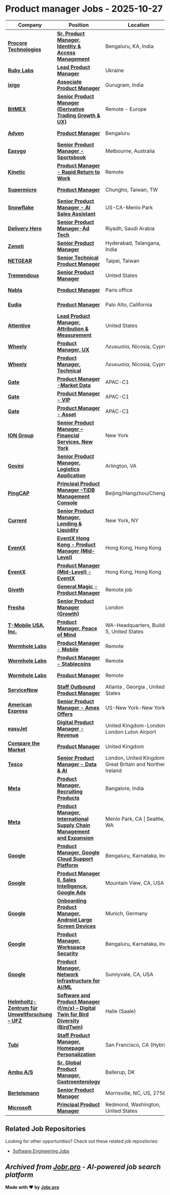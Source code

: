 # Product manager Jobs - 2025-10-27

| Company | Position | Location | Type | Date |
| ------- | -------- | -------- | ---- | ------ |
| **[Procore Technologies](https://www.procore.com)** | **[Sr. Product Manager, Identity & Access Management](https://jobr.pro/job/31049743/sr-product-manager-identity-access-management?utm_source=github&utm_medium=repo&utm_campaign=github-product-management-jobs)** | Bengaluru, KA, India | On Site | Oct 27 |
| **[Ruby Labs](https://rubylabs.com/)** | **[Lead Product Manager](https://jobr.pro/job/31046661/lead-product-manager?utm_source=github&utm_medium=repo&utm_campaign=github-product-management-jobs)** | Ukraine | Remote | Oct 27 |
| **[ixigo](https://www.ixigo.com)** | **[Associate Product Manager](https://jobr.pro/job/31049966/associate-product-manager?utm_source=github&utm_medium=repo&utm_campaign=github-product-management-jobs)** | Gurugram, India | On Site | Oct 27 |
| **[BitMEX](https://www.bitmex.com/)** | **[Senior Product Manager (Derivative Trading Growth & UX)](https://jobr.pro/job/31046165/senior-product-manager-derivative-trading-growth-ux?utm_source=github&utm_medium=repo&utm_campaign=github-product-management-jobs)** | Remote - Europe | Remote | Oct 27 |
| **[Adyen](https://www.adyen.com/)** | **[Product Manager](https://jobr.pro/job/31049677/product-manager?utm_source=github&utm_medium=repo&utm_campaign=github-product-management-jobs)** | Bengaluru | On Site | Oct 27 |
| **[Easygo](https://easygo.io/)** | **[Senior Product Manager - Sportsbook](https://jobr.pro/job/31046264/senior-product-manager-sportsbook?utm_source=github&utm_medium=repo&utm_campaign=github-product-management-jobs)** | Melbourne, Australia | On Site | Oct 27 |
| **[Kinetic](https://kinetic.com/)** | **[Product Manager - Rapid Return to Work](https://jobr.pro/job/31043781/product-manager-rapid-return-to-work?utm_source=github&utm_medium=repo&utm_campaign=github-product-management-jobs)** | Remote | Remote | Oct 27 |
| **[Supermicro](https://www.supermicro.com)** | **[Product Manager](https://jobr.pro/job/31048276/product-manager?utm_source=github&utm_medium=repo&utm_campaign=github-product-management-jobs)** | Chungho, Taiwan, TW | On Site | Oct 27 |
| **[Snowflake](https://www.snowflake.com/)** | **[Senior Product Manager - AI Sales Assistant](https://jobr.pro/job/31047967/senior-product-manager-ai-sales-assistant?utm_source=github&utm_medium=repo&utm_campaign=github-product-management-jobs)** | US-CA-Menlo Park | On Site | Oct 26 |
| **[Delivery Hero](https://www.deliveryhero.com)** | **[Senior Product Manager-Ad Tech](https://jobr.pro/job/31047405/senior-product-manager-ad-tech?utm_source=github&utm_medium=repo&utm_campaign=github-product-management-jobs)** | Riyadh, Saudi Arabia | On Site | Oct 26 |
| **[Zenoti](https://www.zenoti.com/)** | **[Senior Product Manager](https://jobr.pro/job/31049638/senior-product-manager?utm_source=github&utm_medium=repo&utm_campaign=github-product-management-jobs)** | Hyderabad, Telangana, India | On Site | Oct 26 |
| **[NETGEAR](https://www.netgear.com/)** | **[Senior Technical Product Manager](https://jobr.pro/job/31047669/senior-technical-product-manager?utm_source=github&utm_medium=repo&utm_campaign=github-product-management-jobs)** | Taipei, Taiwan | Remote | Oct 26 |
| **[Tremendous](https://handbook.tremendous.com/)** | **[Senior Product Manager](https://jobr.pro/job/31046594/senior-product-manager?utm_source=github&utm_medium=repo&utm_campaign=github-product-management-jobs)** | United States | Remote | Oct 26 |
| **[Nabla](https://www.nabla.com/)** | **[Product Manager](https://jobr.pro/job/31046473/product-manager?utm_source=github&utm_medium=repo&utm_campaign=github-product-management-jobs)** | Paris office | On Site | Oct 26 |
| **[Eudia](https://www.eudia.com/)** | **[Product Manager](https://jobr.pro/job/31046461/product-manager?utm_source=github&utm_medium=repo&utm_campaign=github-product-management-jobs)** | Palo Alto, California | On Site | Oct 26 |
| **[Attentive](https://www.attentive.com)** | **[Lead Product Manager, Attribution & Measurement](https://jobr.pro/job/31046310/lead-product-manager-attribution-measurement?utm_source=github&utm_medium=repo&utm_campaign=github-product-management-jobs)** | United States | On Site | Oct 26 |
| **[Wheely](https://wheely.com/)** | **[Product Manager, UX](https://jobr.pro/job/31046026/product-manager-ux?utm_source=github&utm_medium=repo&utm_campaign=github-product-management-jobs)** | Λευκωσία, Nicosia, Cyprus | On Site | Oct 26 |
| **[Wheely](https://wheely.com/)** | **[Product Manager, Technical](https://jobr.pro/job/31046024/product-manager-technical?utm_source=github&utm_medium=repo&utm_campaign=github-product-management-jobs)** | Λευκωσία, Nicosia, Cyprus | On Site | Oct 26 |
| **[Gate](https://www.gate.com/)** | **[Product Manager -Market Data](https://jobr.pro/job/31045623/product-manager-market-data?utm_source=github&utm_medium=repo&utm_campaign=github-product-management-jobs)** | APAC-C1 | Remote | Oct 26 |
| **[Gate](https://www.gate.com/)** | **[Product Manager - VIP](https://jobr.pro/job/31045622/product-manager-vip?utm_source=github&utm_medium=repo&utm_campaign=github-product-management-jobs)** | APAC-C1 | Remote | Oct 26 |
| **[Gate](https://www.gate.com/)** | **[Product Manager - Asset](https://jobr.pro/job/31045621/product-manager-asset?utm_source=github&utm_medium=repo&utm_campaign=github-product-management-jobs)** | APAC-C1 | Remote | Oct 26 |
| **[ION Group](https://iongroup.com/)** | **[Senior Product Manager – Financial Services, New York](https://jobr.pro/job/31045218/senior-product-manager-financial-services-new-york?utm_source=github&utm_medium=repo&utm_campaign=github-product-management-jobs)** | New York | On Site | Oct 26 |
| **[Govini](https://govini.com/)** | **[Senior Product Manager, Logistics Application](https://jobr.pro/job/31045215/senior-product-manager-logistics-application?utm_source=github&utm_medium=repo&utm_campaign=github-product-management-jobs)** | Arlington, VA | On Site | Oct 26 |
| **[PingCAP](https://www.pingcap.com/)** | **[Principal Product Manager –TiDB Management Console](https://jobr.pro/job/31045179/principal-product-manager-tidb-management-console?utm_source=github&utm_medium=repo&utm_campaign=github-product-management-jobs)** | Beijing/Hangzhou/ChengDu | On Site | Oct 26 |
| **[Current](https://current.com/)** | **[Senior Product Manager, Lending & Liquidity](https://jobr.pro/job/31044862/senior-product-manager-lending-liquidity?utm_source=github&utm_medium=repo&utm_campaign=github-product-management-jobs)** | New York, NY | On Site | Oct 26 |
| **[EventX](https://www.eventx.io/)** | **[EventX Hong Kong - Product Manager (Mid-Level)](https://jobr.pro/job/31044839/eventx-hong-kong-product-manager-mid-level?utm_source=github&utm_medium=repo&utm_campaign=github-product-management-jobs)** | Hong Kong, Hong Kong | On Site | Oct 26 |
| **[EventX](https://www.eventx.io/)** | **[Product Manager (Mid-Level) - EventX](https://jobr.pro/job/31044840/product-manager-mid-level-eventx?utm_source=github&utm_medium=repo&utm_campaign=github-product-management-jobs)** | Hong Kong, Hong Kong | On Site | Oct 26 |
| **[Giveth](https://giveth.io/)** | **[General Magic - Product Manager](https://jobr.pro/job/31044578/general-magic-product-manager?utm_source=github&utm_medium=repo&utm_campaign=github-product-management-jobs)** | Remote job | Remote | Oct 26 |
| **[Fresha](https://www.fresha.com/)** | **[Senior Product Manager (Growth)](https://jobr.pro/job/31044574/senior-product-manager-growth?utm_source=github&utm_medium=repo&utm_campaign=github-product-management-jobs)** | London | On Site | Oct 26 |
| **[T-Mobile USA, Inc.](https://www.t-mobile.com/)** | **[Product Manager, Peace of Mind](https://jobr.pro/job/31046086/product-manager-peace-of-mind?utm_source=github&utm_medium=repo&utm_campaign=github-product-management-jobs)** | WA-Headquarters, Building 5, United States | On Site | Oct 26 |
| **[Wormhole Labs](https://wormholelabs.xyz/)** | **[Product Manager - Mobile](https://jobr.pro/job/31047694/product-manager-mobile?utm_source=github&utm_medium=repo&utm_campaign=github-product-management-jobs)** | Remote | On Site | Oct 25 |
| **[Wormhole Labs](https://wormholelabs.xyz/)** | **[Product Manager - Stablecoins](https://jobr.pro/job/31047693/product-manager-stablecoins?utm_source=github&utm_medium=repo&utm_campaign=github-product-management-jobs)** | Remote | On Site | Oct 25 |
| **[Wormhole Labs](https://wormholelabs.xyz/)** | **[Product Manager](https://jobr.pro/job/31047692/product-manager?utm_source=github&utm_medium=repo&utm_campaign=github-product-management-jobs)** | Remote | On Site | Oct 25 |
| **[ServiceNow](https://www.servicenow.com)** | **[Staff Outbound Product Manager](https://jobr.pro/job/31042921/staff-outbound-product-manager?utm_source=github&utm_medium=repo&utm_campaign=github-product-management-jobs)** | Atlanta , Georgia , United States | On Site | Oct 25 |
| **[American Express](https://www.americanexpress.com/)** | **[Senior Product Manager - Amex Offers](https://jobr.pro/job/31023341/senior-product-manager-amex-offers?utm_source=github&utm_medium=repo&utm_campaign=github-product-management-jobs)** | US-New York-New York | On Site | Oct 25 |
| **[easyJet](https://www.easyjet.com/)** | **[Digital Product Manager - Revenue](https://jobr.pro/job/31021457/digital-product-manager-revenue?utm_source=github&utm_medium=repo&utm_campaign=github-product-management-jobs)** | United Kingdom-London-London Luton Airport | On Site | Oct 25 |
| **[Compare the Market](https://www.comparethemarket.com/)** | **[Product Manager](https://jobr.pro/job/31021257/product-manager?utm_source=github&utm_medium=repo&utm_campaign=github-product-management-jobs)** | United Kingdom | On Site | Oct 25 |
| **[Tesco](https://www.tesco.com/)** | **[Senior Product Manager - Data & AI](https://jobr.pro/job/31020774/senior-product-manager-data-ai?utm_source=github&utm_medium=repo&utm_campaign=github-product-management-jobs)** | London, United Kingdom of Great Britain and Northern Ireland | On Site | Oct 25 |
| **[Meta](https://www.meta.com/)** | **[Product Manager, Recruiting Products](https://jobr.pro/job/31016639/product-manager-recruiting-products?utm_source=github&utm_medium=repo&utm_campaign=github-product-management-jobs)** | Bangalore, India | On Site | Oct 25 |
| **[Meta](https://www.meta.com/)** | **[Product Manager, International Supply Chain Management and Expansion](https://jobr.pro/job/31016379/product-manager-international-supply-chain-management-and-expansion?utm_source=github&utm_medium=repo&utm_campaign=github-product-management-jobs)** | Menlo Park, CA \| Seattle, WA | On Site | Oct 25 |
| **[Google](https://www.google.com/)** | **[Product Manager, Google Cloud Support Platform](https://jobr.pro/job/31015922/product-manager-google-cloud-support-platform?utm_source=github&utm_medium=repo&utm_campaign=github-product-management-jobs)** | Bengaluru, Karnataka, India | On Site | Oct 25 |
| **[Google](https://www.google.com/)** | **[Product Manager II, Sales Intelligence, Google Ads](https://jobr.pro/job/31015885/product-manager-ii-sales-intelligence-google-ads?utm_source=github&utm_medium=repo&utm_campaign=github-product-management-jobs)** | Mountain View, CA, USA | On Site | Oct 25 |
| **[Google](https://www.google.com/)** | **[Onboarding Product Manager, Android Large Screen Devices](https://jobr.pro/job/31015876/onboarding-product-manager-android-large-screen-devices?utm_source=github&utm_medium=repo&utm_campaign=github-product-management-jobs)** | Munich, Germany | On Site | Oct 25 |
| **[Google](https://www.google.com/)** | **[Product Manager, Workspace Security](https://jobr.pro/job/31015791/product-manager-workspace-security?utm_source=github&utm_medium=repo&utm_campaign=github-product-management-jobs)** | Bengaluru, Karnataka, India | On Site | Oct 25 |
| **[Google](https://www.google.com/)** | **[Product Manager, Network Infrastructure for AI/ML](https://jobr.pro/job/31015738/product-manager-network-infrastructure-for-aiml?utm_source=github&utm_medium=repo&utm_campaign=github-product-management-jobs)** | Sunnyvale, CA, USA | On Site | Oct 25 |
| **[Helmholtz-Zentrum für Umweltforschung – UFZ](https://www.ufz.de/)** | **[Software and Product Manager (f/m/x) – Digital Twin for Bird Diversity (BirdTwin)](https://jobr.pro/job/31012593/software-and-product-manager-fmx-digital-twin-for-bird-diversity-birdtwin?utm_source=github&utm_medium=repo&utm_campaign=github-product-management-jobs)** | Halle (Saale) | On Site | Oct 25 |
| **[Tubi](https://tubitv.com/)** | **[Staff Product Manager, Homepage Personalization](https://jobr.pro/job/31049941/staff-product-manager-homepage-personalization?utm_source=github&utm_medium=repo&utm_campaign=github-product-management-jobs)** | San Francisco, CA (Hybrid) | On Site | Oct 25 |
| **[Ambu A/S](https://www.ambu.com)** | **[Sr. Global Product Manager, Gastroenterology](https://jobr.pro/job/31001666/sr-global-product-manager-gastroenterology?utm_source=github&utm_medium=repo&utm_campaign=github-product-management-jobs)** | Ballerup, DK | On Site | Oct 25 |
| **[Bertelsmann](https://www.bertelsmann.com/)** | **[Senior Product Manager](https://jobr.pro/job/30997781/senior-product-manager?utm_source=github&utm_medium=repo&utm_campaign=github-product-management-jobs)** | Morrisville, NC, US, 27560 | On Site | Oct 25 |
| **[Microsoft](https://www.microsoft.com/)** | **[Principal Product Manager](https://jobr.pro/job/31016939/principal-product-manager?utm_source=github&utm_medium=repo&utm_campaign=github-product-management-jobs)** | Redmond, Washington, United States | On Site | Oct 25 |

## Related Job Repositories

Looking for other opportunities? Check out these related job repositories:

- [Software Engineering Jobs](https://github.com/jobs-jobr-pro/Software-Engineering-Jobs)



*Archived from [Jobr.pro](https://jobr.pro?utm_source=github&utm_medium=repo&utm_campaign=github-product-management-jobs) - AI-powered job search platform*
---

**Made with ❤️ by [Jobr.pro](https://jobr.pro?utm_source=github&utm_medium=repo&utm_campaign=github-product-management-jobs)**